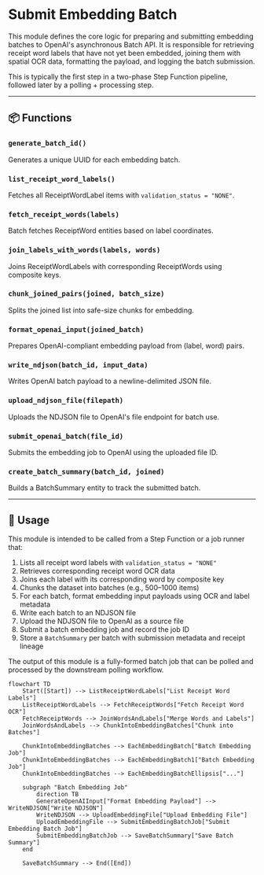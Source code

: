# Submit Embedding Batch

This module defines the core logic for preparing and submitting embedding batches to OpenAI's asynchronous Batch API. It is responsible for retrieving receipt word labels that have not yet been embedded, joining them with spatial OCR data, formatting the payload, and logging the batch submission.

This is typically the first step in a two-phase Step Function pipeline, followed later by a polling + processing step.

---

## 📦 Functions

### `generate_batch_id()`

Generates a unique UUID for each embedding batch.

### `list_receipt_word_labels()`

Fetches all ReceiptWordLabel items with `validation_status = "NONE"`.

### `fetch_receipt_words(labels)`

Batch fetches ReceiptWord entities based on label coordinates.

### `join_labels_with_words(labels, words)`

Joins ReceiptWordLabels with corresponding ReceiptWords using composite keys.

### `chunk_joined_pairs(joined, batch_size)`

Splits the joined list into safe-size chunks for embedding.

### `format_openai_input(joined_batch)`

Prepares OpenAI-compliant embedding payload from (label, word) pairs.

### `write_ndjson(batch_id, input_data)`

Writes OpenAI batch payload to a newline-delimited JSON file.

### `upload_ndjson_file(filepath)`

Uploads the NDJSON file to OpenAI's file endpoint for batch use.

### `submit_openai_batch(file_id)`

Submits the embedding job to OpenAI using the uploaded file ID.

### `create_batch_summary(batch_id, joined)`

Builds a BatchSummary entity to track the submitted batch.

---

## 🧠 Usage

This module is intended to be called from a Step Function or a job runner that:

1. Lists all receipt word labels with `validation_status = "NONE"`
2. Retrieves corresponding receipt word OCR data
3. Joins each label with its corresponding word by composite key
4. Chunks the dataset into batches (e.g., 500–1000 items)
5. For each batch, format embedding input payloads using OCR and label metadata
6. Write each batch to an NDJSON file
7. Upload the NDJSON file to OpenAI as a source file
8. Submit a batch embedding job and record the job ID
9. Store a `BatchSummary` per batch with submission metadata and receipt lineage

The output of this module is a fully-formed batch job that can be polled and processed by the downstream polling workflow.

```mermaid
flowchart TD
    Start([Start]) --> ListReceiptWordLabels["List Receipt Word Labels"]
    ListReceiptWordLabels --> FetchReceiptWords["Fetch Receipt Word OCR"]
    FetchReceiptWords --> JoinWordsAndLabels["Merge Words and Labels"]
    JoinWordsAndLabels --> ChunkIntoEmbeddingBatches["Chunk into Batches"]

    ChunkIntoEmbeddingBatches --> EachEmbeddingBatch["Batch Embedding Job"]
    ChunkIntoEmbeddingBatches --> EachEmbeddingBatch1["Batch Embedding Job"]
    ChunkIntoEmbeddingBatches --> EachEmbeddingBatchEllipsis["..."]

    subgraph "Batch Embedding Job"
        direction TB
        GenerateOpenAIInput["Format Embedding Payload"] --> WriteNDJSON["Write NDJSON"]
        WriteNDJSON --> UploadEmbeddingFile["Upload Embedding File"]
        UploadEmbeddingFile --> SubmitEmbeddingBatchJob["Submit Embedding Batch Job"]
        SubmitEmbeddingBatchJob --> SaveBatchSummary["Save Batch Summary"]
    end

    SaveBatchSummary --> End([End])
```
